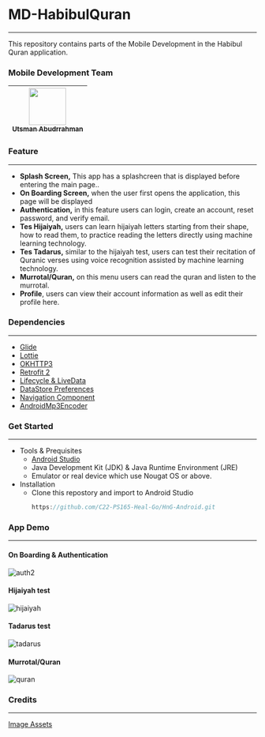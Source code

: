 # MD-HabibulQuran
---
This repository contains parts of the Mobile Development in the Habibul Quran application.

### Mobile Development Team 
| [<img src="https://avatars.githubusercontent.com/u/70849903?v=4" width="75px;"/><br /><sub>Utsman Abudrrahman</sub>](https://github.com/utsmanabd)<br /> |
| :---: |

### Feature
---
* **Splash Screen,** This app has a splashcreen that is displayed before entering the main page..
* **On Boarding Screen,** when the user first opens the application, this page will be displayed
* **Authentication,** in this feature users can login, create an account, reset password, and verify email.
* **Tes Hijaiyah,** users can learn hijaiyah letters starting from their shape, how to read them, to practice reading the letters directly using machine learning technology.
*  **Tes Tadarus,** similar to the hijaiyah test, users can test their recitation of Quranic verses using voice recognition assisted by machine learning technology.
*  **Murrotal/Quran,** on this menu users can read the quran and listen to the murrotal.
*  **Profile**, users can view their account information as well as edit their profile here.

### Dependencies
---
* [Glide](https://github.com/bumptech/glide)
* [Lottie](https://github.com/airbnb/lottie-android)
* [OKHTTP3](https://square.github.io/okhttp/)
* [Retrofit 2](https://square.github.io/retrofit/)
* [Lifecycle & LiveData](https://developer.android.com/jetpack/androidx/releases/lifecycle)
* [DataStore Preferences](https://developer.android.com/jetpack/androidx/releases/datastore)
* [Navigation Component](https://developer.android.com/jetpack/androidx/releases/navigation)
* [AndroidMp3Encoder](https://github.com/hernandazevedo/androidmp3recorder)

### Get Started
---
* Tools & Prequisites
    * [Android Studio](https://developer.android.com/studio)
    * Java Development Kit (JDK) & Java Runtime Environment (JRE)
    * Emulator or real device which use Nougat OS or above.
* Installation
    * Clone this repostory and import to Android Studio
      ```java
      https://github.com/C22-PS165-Heal-Go/HnG-Android.git
      ```
### App Demo
---
#### On Boarding & Authentication
  ![auth2](https://github.com/Bangkit-2023-Habibul-Quran/MD-HabibulQuran/assets/70849903/a61396db-85a1-4113-ba99-f59eb0888e7c)

#### Hijaiyah test
![hijaiyah](https://github.com/Bangkit-2023-Habibul-Quran/MD-HabibulQuran/assets/70849903/691c2d81-3ade-497d-8444-8adc67d839e1)

#### Tadarus test
![tadarus](https://github.com/Bangkit-2023-Habibul-Quran/MD-HabibulQuran/assets/70849903/5796ac0d-5513-4a25-b5d6-6631f17ea8f7)

#### Murrotal/Quran
![quran](https://github.com/Bangkit-2023-Habibul-Quran/MD-HabibulQuran/assets/70849903/bf631645-7af4-4d6e-8026-e26626df9911)

### Credits
---
[Image Assets](https://www.freepik.com/)
